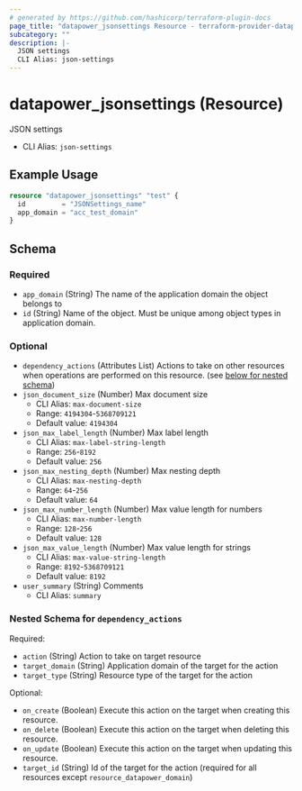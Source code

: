 ```yaml
---
# generated by https://github.com/hashicorp/terraform-plugin-docs
page_title: "datapower_jsonsettings Resource - terraform-provider-datapower"
subcategory: ""
description: |-
  JSON settings
  CLI Alias: json-settings
---
```


# datapower_jsonsettings (Resource)

JSON settings
  - CLI Alias: `json-settings`

## Example Usage

```terraform
resource "datapower_jsonsettings" "test" {
  id         = "JSONSettings_name"
  app_domain = "acc_test_domain"
}
```

<!-- schema generated by tfplugindocs -->
## Schema

### Required

- `app_domain` (String) The name of the application domain the object belongs to
- `id` (String) Name of the object. Must be unique among object types in application domain.

### Optional

- `dependency_actions` (Attributes List) Actions to take on other resources when operations are performed on this resource. (see [below for nested schema](#nestedatt--dependency_actions))
- `json_document_size` (Number) Max document size
  - CLI Alias: `max-document-size`
  - Range: `4194304`-`5368709121`
  - Default value: `4194304`
- `json_max_label_length` (Number) Max label length
  - CLI Alias: `max-label-string-length`
  - Range: `256`-`8192`
  - Default value: `256`
- `json_max_nesting_depth` (Number) Max nesting depth
  - CLI Alias: `max-nesting-depth`
  - Range: `64`-`256`
  - Default value: `64`
- `json_max_number_length` (Number) Max value length for numbers
  - CLI Alias: `max-number-length`
  - Range: `128`-`256`
  - Default value: `128`
- `json_max_value_length` (Number) Max value length for strings
  - CLI Alias: `max-value-string-length`
  - Range: `8192`-`5368709121`
  - Default value: `8192`
- `user_summary` (String) Comments
  - CLI Alias: `summary`

<a id="nestedatt--dependency_actions"></a>
### Nested Schema for `dependency_actions`

Required:

- `action` (String) Action to take on target resource
- `target_domain` (String) Application domain of the target for the action
- `target_type` (String) Resource type of the target for the action

Optional:

- `on_create` (Boolean) Execute this action on the target when creating this resource.
- `on_delete` (Boolean) Execute this action on the target when deleting this resource.
- `on_update` (Boolean) Execute this action on the target when updating this resource.
- `target_id` (String) Id of the target for the action (required for all resources except `resource_datapower_domain`)
